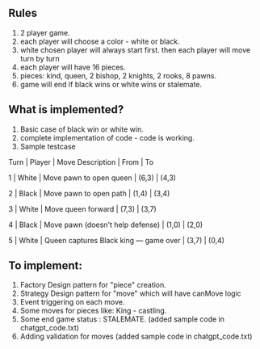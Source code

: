 ## Rules
1. 2 player game.
2. each player will choose a color - white or black.
3. white chosen player will always start first. then each player will move turn by turn
4. each player will have 16 pieces.
5. pieces: kind, queen, 2 bishop, 2 knights, 2 rooks, 8 pawns.
6. game will end if black wins or white wins or stalemate.

## What is implemented?
1. Basic case of black win or white win.
2. complete implementation of code - code is working.
3. Sample testcase

  Turn | Player | Move Description | From | To

   1 | White | Move pawn to open queen | (6,3) | (4,3)

   2 | Black | Move pawn to open path | (1,4) | (3,4)
   
   3 | White | Move queen forward | (7,3) | (3,7)
   
   4 | Black | Move pawn (doesn't help defense) | (1,0) | (2,0)

   5 | White | Queen captures Black king — game over | (3,7) | (0,4)


## To implement:
1. Factory Design pattern for "piece" creation.
2. Strategy Design pattern for "move" which will have canMove logic
3. Event triggering on each move.
4. Some moves for pieces like: King - castling.
5. Some end game status : STALEMATE. (added sample code in chatgpt_code.txt)
6. Adding validation for moves (added sample code in chatgpt_code.txt)